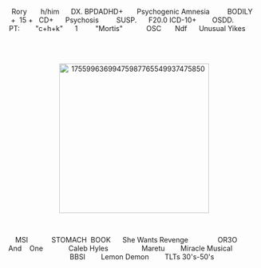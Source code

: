 <p align="center">‎   Rory ‎ ‎ ‎ ‎ ‎ ‎ h/him‎ ‎ ‎ ‎ ‎ ‎ ‎DX. BPDADHD‎+ ‎‎ ‎‎ ‎‎ ‎‎ ‎‎ ‎‎ ‎Psychogenic Amnesia ‎  ‎  ‎  ‎  ‎  ‎  ‎  ‎ ‎‎‎BODILY  ‎ ‎ ‎ ‎+ ‎ ‎15 ‎+‎   ‎  ‎‎ CD+    ‎   ‎  ‎ ‎  ‎‎ Psychosis‎ ‎ ‎ ‎  ‎  ‎  ‎  ‎ ‎‎ SUSP.  ‎ ‎ ‎ ‎ ‎ F20.0 ICD-10+ ‎ ‎  ‎  ‎  ‎  ‎ ‎ OSDD. ‎  ‎  ‎  ‎  ‎ ‎ ‎ ‎ ‎ ‎ ‎ ‎ PT: ‎‎ ‎‎ ‎‎ ‎‎ ‎‎ ‎‎ ‎‎ "‎‎c+h+k‎" ‎ ‎ ‎ ‎ ‎ 1 ‎‎ ‎‎ ‎‎ ‎‎ ‎‎ ‎‎ ‎‎ ‎‎‎ ‎"Mortis" ‎ ‎ ‎ ‎‎ ‎‎ ‎‎ ‎‎ ‎ ‎ ‎ ‎ OSC ‎ ‎ ‎ ‎ ‎ ‎ Ndf‎ ‎ ‎ ‎ ‎ ‎ Unusual Yikes‎ ‎ ‎ ‎ ‎ ‎ ‎ ‎ ‎ ‎ ‎ ‎
 
‎ <p align="center"><img width="300" height="300" alt="17559963699475987765549937475850" src="https://github.com/user-attachments/assets/120282e2-1240-495f-8180-57149d75e706" />











 ‎ ‎ ‎ ‎ ‎ ‎ ‎ ‎‎ ‎ 
 <p align="center">‎   MSI‎ ‎ ‎ ‎ ‎ ‎ ‎ ‎ ‎ ‎ ‎ ‎ STOMACH‎ ‎  BOOK‎ ‎ ‎ ‎ ‎ ‎ She Wants Revenge‎ ‎ ‎‎ ‎ ‎ ‎ ‎ ‎ ‎ ‎  ‎ ‎ ‎ ‎ ‎ OR3O‎‎ ‎‎ ‎ ‎ ‎ ‎ ‎  ‎‎ ‎  ‎ And‎ ‎ ‎ ‎  One‎ ‎ ‎ ‎ ‎‎ ‎ ‎ ‎ ‎ ‎  ‎ ‎ ‎ ‎Caleb Hyles‎ ‎ ‎ ‎ ‎ ‎ ‎ ‎ ‎ ‎ ‎ ‎ ‎ ‎ ‎ ‎ ‎ ‎Maretu‎ ‎ ‎ ‎ ‎ ‎ ‎ ‎ Miracle Musical‎ ‎ ‎ ‎ ‎ ‎ ‎ ‎  ‎ ‎ ‎ ‎ ‎ ‎ ‎ ‎ ‎ ‎ ‎ ‎ ‎ ‎ ‎ BBSI‎ ‎ ‎ ‎ ‎ ‎ ‎ ‎ Lemon Demon‎ ‎ ‎ ‎ ‎ ‎ ‎ ‎ TLTs   ‎30's-50's
